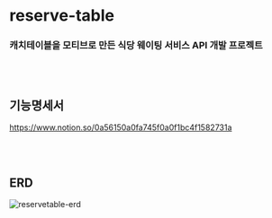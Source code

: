 # reserve-table

### 캐치테이블을 모티브로 만든 식당 웨이팅 서비스 API 개발 프로젝트  

<br/><br/>

## 기능명세서
https://www.notion.so/0a56150a0fa745f0a0f1bc4f1582731a

<br/><br/>

## ERD  

![reservetable-erd](https://github.com/hyerinnn/reservetable/assets/46141895/bbc8086a-c62b-4c6c-943e-83b2930b8b4e)

<br/><br/>


